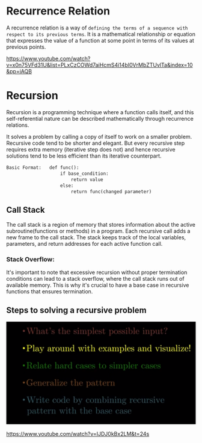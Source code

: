 # Recurrence Relation
A recurrence relation is a way of `defining the terms of a sequence with respect to its previous terms`. It is a mathematical relationship or equation that expresses the value of a function at some point in terms of its values at previous points. 

https://www.youtube.com/watch?v=x0n75VFd31U&list=PLxCzCOWd7aiHcmS4i14bI0VrMbZTUvlTa&index=10&pp=iAQB

# Recursion
Recursion is a programming technique where a function calls itself, and this self-referential nature can be described mathematically through recurrence relations.

It solves a problem by calling a copy of itself to work on a smaller problem. Recursive code tend to be shorter and elegant. But every recursive step requires extra memory (iterative step does not) and hence recursive solutions tend to be less efficient than its iterative counterpart. 

	Basic Format:	def func():
				        if base_condition:
				            return value
				        else:
				            return func(changed parameter)

## Call Stack
The call stack is a region of memory that stores information about the active subroutine(functions or methods) in a program. Each recursive call adds a new frame to the call stack. The stack keeps track of the local variables, parameters, and return addresses for each active function call.

### Stack Overflow:
It's important to note that excessive recursion without proper termination conditions can lead to a stack overflow, where the call stack runs out of available memory. This is why it's crucial to have a base case in recursive functions that ensures termination. 

## Steps to solving a recursive problem

![Alt text](<Screenshot from 2023-12-27 12-34-42.png>)

https://www.youtube.com/watch?v=IJDJ0kBx2LM&t=24s